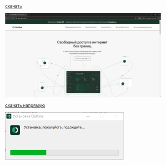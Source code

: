 [скачать](https://getoutline.org/ru/)

![скачать](download.png)

[скачать напрямую](https://s3.amazonaws.com/outline-releases/client/windows/stable/Outline-Client.exe)

![установить](install.png)
